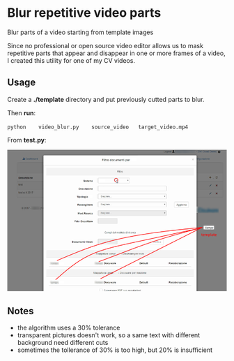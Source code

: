 # Blur repetitive video parts
Blur parts of a video starting from template images

Since no professional or open source video editor allows us to mask repetitive parts that appear and disappear in one or more frames of a video, I created this utility for one of my CV videos.

## Usage 

Create a **./template** directory and put previously cutted parts to blur.

Then **run**:

​	`python    video_blur.py    source_video   target_video.mp4`

From **test.py**:

![Example](sample.png)

## Notes

- the algorithm uses a 30% tolerance
- transparent pictures doesn't work, so a same text with different background need different cuts
- sometimes the tollerance of 30% is too high, but 20% is insufficient

